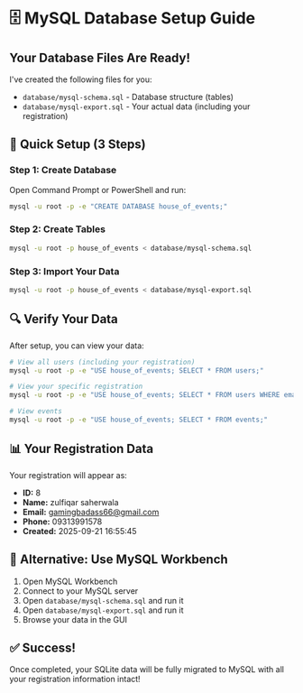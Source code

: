 # 🗄️ MySQL Database Setup Guide

## Your Database Files Are Ready!

I've created the following files for you:
- `database/mysql-schema.sql` - Database structure (tables)
- `database/mysql-export.sql` - Your actual data (including your registration)

## 🚀 Quick Setup (3 Steps)

### Step 1: Create Database
Open Command Prompt or PowerShell and run:
```bash
mysql -u root -p -e "CREATE DATABASE house_of_events;"
```

### Step 2: Create Tables
```bash
mysql -u root -p house_of_events < database/mysql-schema.sql
```

### Step 3: Import Your Data
```bash
mysql -u root -p house_of_events < database/mysql-export.sql
```

## 🔍 Verify Your Data

After setup, you can view your data:

```bash
# View all users (including your registration)
mysql -u root -p -e "USE house_of_events; SELECT * FROM users;"

# View your specific registration
mysql -u root -p -e "USE house_of_events; SELECT * FROM users WHERE email = 'gamingbadass66@gmail.com';"

# View events
mysql -u root -p -e "USE house_of_events; SELECT * FROM events;"
```

## 📊 Your Registration Data

Your registration will appear as:
- **ID:** 8
- **Name:** zulfiqar saherwala
- **Email:** gamingbadass66@gmail.com
- **Phone:** 09313991578
- **Created:** 2025-09-21 16:55:45

## 🎯 Alternative: Use MySQL Workbench

1. Open MySQL Workbench
2. Connect to your MySQL server
3. Open `database/mysql-schema.sql` and run it
4. Open `database/mysql-export.sql` and run it
5. Browse your data in the GUI

## ✅ Success!

Once completed, your SQLite data will be fully migrated to MySQL with all your registration information intact!





